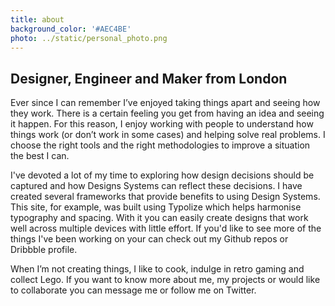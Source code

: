 ```yaml
---
title: about
background_color: '#AEC4BE'
photo: ../static/personal_photo.png
---
```


## Designer, Engineer and Maker from London

Ever since I can remember I’ve enjoyed taking things apart and seeing how they work. There is a certain feeling you get from having an idea and seeing it happen. For this reason, I enjoy working with people to understand how things work (or don’t work in some cases) and helping solve real problems. I choose the right tools and the right methodologies to improve a situation the best I can.

I've devoted a lot of my time to exploring how design decisions should be captured and how Designs Systems can reflect these decisions. I have created several frameworks that provide benefits to using Design Systems. This site, for example, was built using Typolize which helps harmonise typography and spacing. With it you can easily create designs that work well across multiple devices with little effort. If you'd like to see more of the things I've been working on your can check out my Github repos or Dribbble profile.

When I’m not creating things, I like to cook, indulge in retro gaming and collect Lego. If you want to know more about me, my projects or would like to collaborate you can message me or follow me on Twitter.